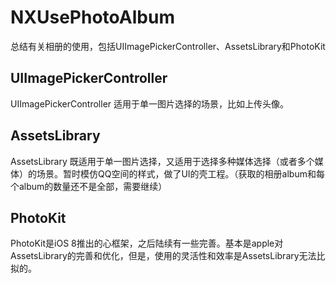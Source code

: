 # NXUsePhotoAlbum
总结有关相册的使用，包括UIImagePickerController、AssetsLibrary和PhotoKit
## UIImagePickerController 
UIImagePickerController 适用于单一图片选择的场景，比如上传头像。
## AssetsLibrary
AssetsLibrary 既适用于单一图片选择，又适用于选择多种媒体选择（或者多个媒体）的场景。暂时模仿QQ空间的样式，做了UI的壳工程。（获取的相册album和每个album的数量还不是全部，需要继续）
## PhotoKit 
PhotoKit是iOS 8推出的心框架，之后陆续有一些完善。基本是apple对AssetsLibrary的完善和优化，但是，使用的灵活性和效率是AssetsLibrary无法比拟的。

